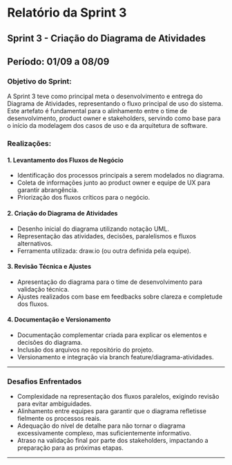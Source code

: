 # Relatório da Sprint 3

## Sprint 3 - Criação do Diagrama de Atividades  
## Período: 01/09 a 08/09

### Objetivo do Sprint:
A Sprint 3 teve como principal meta o desenvolvimento e entrega do Diagrama de Atividades, representando o fluxo principal de uso do sistema. Este artefato é fundamental para o alinhamento entre o time de desenvolvimento, product owner e stakeholders, servindo como base para o início da modelagem dos casos de uso e da arquitetura de software.

### Realizações:
#### 1. Levantamento dos Fluxos de Negócio
- Identificação dos processos principais a serem modelados no diagrama.
- Coleta de informações junto ao product owner e equipe de UX para garantir abrangência.
- Priorização dos fluxos críticos para o negócio.

#### 2. Criação do Diagrama de Atividades
- Desenho inicial do diagrama utilizando notação UML.
- Representação das atividades, decisões, paralelismos e fluxos alternativos.
- Ferramenta utilizada: draw.io (ou outra definida pela equipe).

#### 3. Revisão Técnica e Ajustes
- Apresentação do diagrama para o time de desenvolvimento para validação técnica.
- Ajustes realizados com base em feedbacks sobre clareza e completude dos fluxos.

#### 4. Documentação e Versionamento
- Documentação complementar criada para explicar os elementos e decisões do diagrama.
- Inclusão dos arquivos no repositório do projeto.
- Versionamento e integração via branch feature/diagrama-atividades.

---

### Desafios Enfrentados
- Complexidade na representação dos fluxos paralelos, exigindo revisão para evitar ambiguidades.
- Alinhamento entre equipes para garantir que o diagrama refletisse fielmente os processos reais.
- Adequação do nível de detalhe para não tornar o diagrama excessivamente complexo, mas suficientemente informativo.
- Atraso na validação final por parte dos stakeholders, impactando a preparação para as próximas etapas.

---
